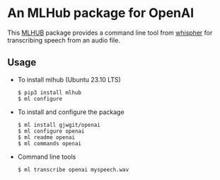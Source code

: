 # An MLHub package for OpenAI

This [MLHUB](https://mlhub.ai/) package provides a command line tool
from [whispher](https://github.com/openai/whisper) for transcribing
speech from an audio file. 

## Usage

* To install mlhub (Ubuntu 23.10 LTS)
  ```console
  $ pip3 install mlhub
  $ ml configure
  ```

* To install and configure the package
  ```console
  $ ml install gjwgit/openai
  $ ml configure openai
  $ ml readme openai
  $ ml commands openai
  ```
* Command line tools
  ```console
  $ ml transcribe openai myspeech.wav
  ```
